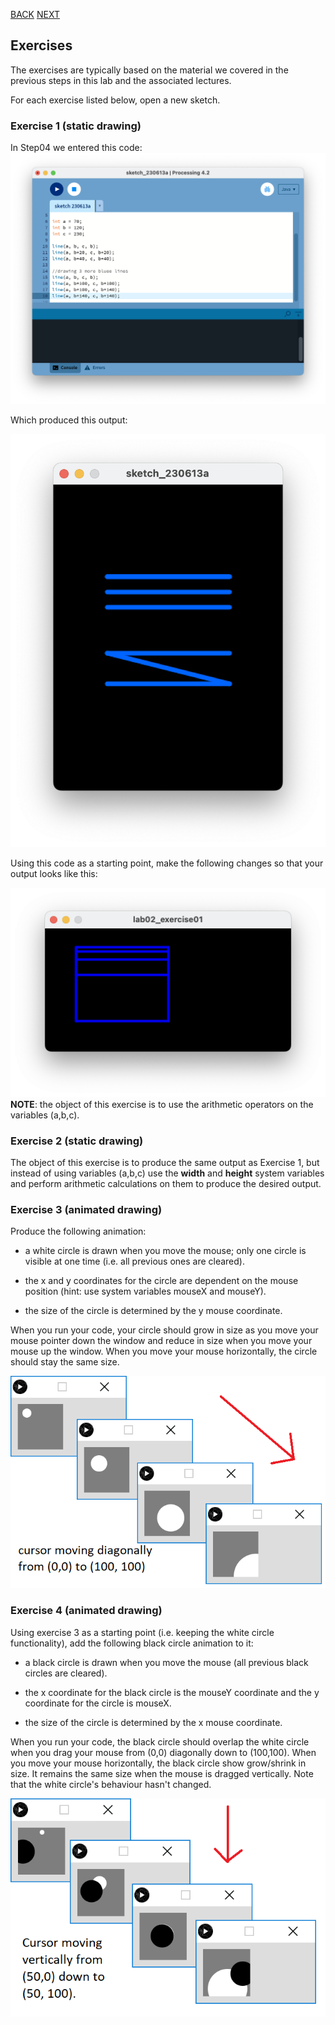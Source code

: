 [BACK](/topics/topic02/lab02/06.html) [NEXT](/topics/topic02/lab02/08.html)

## Exercises

The exercises are typically based on the material we covered in the previous steps in this lab and the associated lectures.

For each exercise listed below, open a new sketch.

### Exercise 1 (static drawing)

In Step04 we entered this code:
![Six blue lines](./img/09.png)

Which produced this output:

![Six blue lines](./img/10.png)

Using this code as a starting point, make the following changes so that your output looks like this:

![Desired output](./img/12.png)
**NOTE**: the object of this exercise is to use the arithmetic operators on the variables (a,b,c).


### Exercise 2 (static drawing)

The object of this exercise is to produce the same output as Exercise 1, but instead of using variables (a,b,c) use the **width** and **height** system variables and perform arithmetic calculations on them to produce the desired output.

### Exercise 3 (animated drawing)

Produce the following animation:

- a white circle is drawn when you move the mouse; only one circle is visible at one time (i.e. all previous ones are cleared).

- the x and y coordinates for the circle are dependent on the mouse position (hint: use system variables mouseX and mouseY).

- the size of the circle is determined by the y mouse coordinate.


When you run your code, your circle should grow in size as you move your mouse pointer down the window and reduce in size when you move your mouse up the window.  When you move your mouse horizontally, the circle should stay the same size.  

![Some sample output](./img/13.png)


### Exercise 4 (animated drawing)

Using exercise 3 as a starting point (i.e. keeping the white circle functionality), add the following black circle animation to it:

- a black circle is drawn when you move the mouse (all previous black circles are cleared).

- the x coordinate for the black circle is the mouseY coordinate and the y coordinate for the circle is mouseX.

- the size of the circle is determined by the x mouse coordinate.


When you run your code, the black circle should overlap the white circle when you drag your mouse from (0,0) diagonally down to (100,100).  When you move your mouse horizontally, the black circle show grow/shrink in size.  It remains the same size when the mouse is dragged vertically.  Note that the white circle's behaviour hasn't changed.

![Some sample output](./img/14.png)


